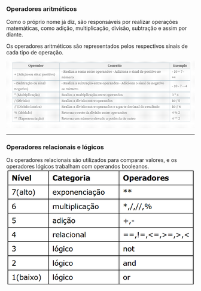 ### Operadores aritméticos

Como o próprio nome já diz, são responsáveis por realizar operações matemáticas, como adição, multiplicação, divisão, subtração e assim por diante.

Os operadores aritméticos são representados pelos respectivos sinais de cada tipo de operação.

![img](imagens/operadores%20aritmeticos.png)
****
### Operadores relacionais e lógicos

Os operadores relacionais são utilizados para comparar valores, e os operadores lógicos trabalham com operandos booleanos.
![img](imagens/precedencia.png)